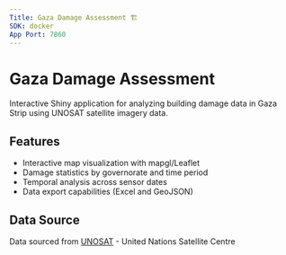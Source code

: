 ```yaml
---
Title: Gaza Damage Assessment 🏗️
SDK: docker
App Port: 7860
---
```


# Gaza Damage Assessment

Interactive Shiny application for analyzing building damage data in Gaza Strip using UNOSAT satellite imagery data.

## Features
- Interactive map visualization with mapgl/Leaflet
- Damage statistics by governorate and time period
- Temporal analysis across sensor dates
- Data export capabilities (Excel and GeoJSON)

## Data Source
Data sourced from [UNOSAT](https://unosat.org/) - United Nations Satellite Centre
